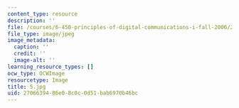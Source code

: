 ```yaml
---
content_type: resource
description: ''
file: /courses/6-450-principles-of-digital-communications-i-fall-2006/2706639486e08c0c0d51bab6970b46bc_5.jpg
file_type: image/jpeg
image_metadata:
  caption: ''
  credit: ''
  image-alt: ''
learning_resource_types: []
ocw_type: OCWImage
resourcetype: Image
title: 5.jpg
uid: 27066394-86e0-8c0c-0d51-bab6970b46bc
---
```

